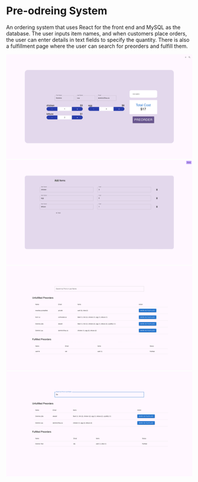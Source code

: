 # Pre-odreing System

An ordering system that uses React for the front end and MySQL as the database. The user inputs item names, and when customers place orders, the user can enter details in text fields to specify the quantity. There is also a fulfillment page where the user can search for preorders and fulfill them.

![main](./images/Main.png)
![AddItem](./images/AddItem.png)
![Fulfill](./images/Fulfill.png)
![Search](./images/Search.png)

